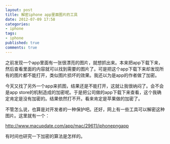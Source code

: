 ```yaml
---
layout: post
title: 解密iphone app里面图片的工具
date: 2012-07-09 17:58
categories:
- iphone
tags:
- iphone
published: true
comments: true
---
```

<p><p>之前发现一个app里面有一张很漂亮的图片，就想抓出来。本来把app下载下来，然后查看里面的内容就可以找到需要的图片了。可是把这个app下载下来却发现所有的图片都不能打开，类似图片损坏的效果。我还以为是app的作者做了加密。</p>
<p>今天又找了另外一个app来抓图，结果还是不能打开，这就让我很纳闷了。会不会是app store的机制造成的加密呢。于是把公司做的app下载下来查看，这个我确定肯定是没有加密的。结果依然打不开。看来肯定是苹果做的加密了。</p>
<p>不管怎么说，也算是对开发者的一种保护吧。还好，网上有一些工具可以解密这种图片。这里就有一个：</p>
<p><a href="http://www.macupdate.com/app/mac/29611/iphonepngapp">http://www.macupdate.com/app/mac/29611/iphonepngapp</a></p>
<p>有时间也研究一下加密的算法是怎样的。</p></p>
